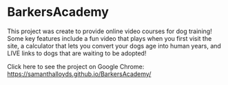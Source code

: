 # BarkersAcademy

This project was create to provide online video courses for dog training! Some key features include a fun video that plays when you first visit the site, a calculator that lets you convert your dogs age into human years, and LIVE links to dogs that are waiting to be adopted!

Click here to see the project on Google Chrome: https://samanthalloyds.github.io/BarkersAcademy/
